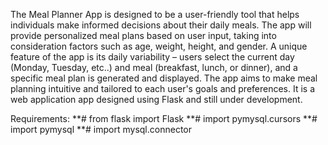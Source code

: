 The Meal Planner App is designed to be a user-friendly tool that helps individuals make informed decisions about their daily meals. 
The app will provide personalized meal plans based on user input, taking into consideration factors such as age, weight, height, and gender.
A unique feature of the app is its daily variability – users select the current day (Monday, Tuesday, etc..) and meal (breakfast, lunch, or dinner), 
and a specific meal plan is generated and displayed. The app aims to make meal planning intuitive and tailored to each user's goals and preferences.
It is a web application app designed using Flask and still under development.

Requirements:
**# from flask import Flask
**# import pymysql.cursors
**# import pymysql 
**# import mysql.connector
